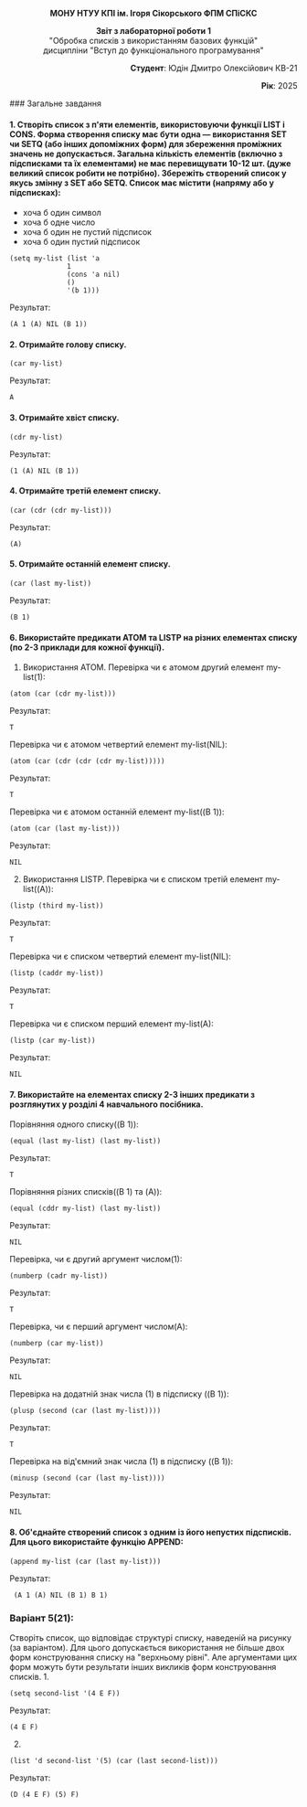  <p align="center"><b>МОНУ НТУУ КПІ ім. Ігоря Сікорського ФПМ СПіСКС</b></p>
 <p align="center">
 <b>Звіт з лабораторної роботи 1</b><br/>
 "Обробка списків з використанням базових функцій"<br/>
 дисципліни "Вступ до функціонального програмування"
 </p>
 <p align="right"><b>Студент</b>: Юдін Дмитро Олексійович КВ-21</p>
 <p align="right"><b>Рік</b>: 2025</p>
### Загальне завдання
 
####  1. Створіть список з п'яти елементів, використовуючи функції LIST і CONS. Форма створення списку має бути одна — використання SET чи SETQ  (або інших допоміжних форм) для збереження проміжних значень не допускається. Загальна кількість елементів (включно з підсписками та їх елементами) не має перевищувати 10-12 шт. (дуже великий список робити не потрібно). Збережіть створений список у якусь змінну з SET або SETQ. Список має містити (напряму або у підсписках):
- хоча б один символ
- хоча б одне число
- хоча б один не пустий підсписок
- хоча б один пустий підсписок
```
(setq my-list (list 'a
              1
              (cons 'a nil)
              ()
              '(b 1)))
```
Результат:
```
(A 1 (A) NIL (B 1))
```
####  2. Отримайте голову списку.
```
(car my-list)
```
Результат:
```
A
```
####  3. Отримайте хвіст списку.
```
(cdr my-list)
```
Результат:
```
(1 (A) NIL (B 1))
```
####  4. Отримайте третій елемент списку.
```
(car (cdr (cdr my-list)))
```
Результат:
```
(A) 
```
####  5. Отримайте останній елемент списку.
```
(car (last my-list))
```
Результат:
```
(B 1) 
```
####  6. Використайте предикати ATOM та LISTP на різних елементах списку (по 2-3 приклади для кожної функції).
1. Використання ATOM.
Перевірка чи є атомом другий елемент my-list(1):
```
(atom (car (cdr my-list)))
```
Результат:
```
T
```
Перевірка чи є атомом четвертий елемент my-list(NIL):
```
(atom (car (cdr (cdr (cdr my-list)))))
```
Результат:
```
T
```
Перевірка чи є атомом останній елемент my-list((B 1)):
```
(atom (car (last my-list)))
```
Результат:
```
NIL
```
2. Використання LISTP.
Перевірка чи є списком третій елемент my-list((A)):
```
(listp (third my-list))
```
Результат:
```
T
```
Перевірка чи є списком четвертий елемент my-list(NIL):
```
(listp (caddr my-list))
```
Результат:
```
T
```
Перевірка чи є списком перший елемент my-list(A):
```
(listp (car my-list))
```
Результат:
```
NIL
```
####  7. Використайте на елементах списку 2-3 інших предикати з розглянутих у розділі 4 навчального посібника.
Порівняння одного списку((B 1)):
```
(equal (last my-list) (last my-list))
```
Результат:
```
T
```
Порівняння різних списків((B 1) та (A)):
```
(equal (cddr my-list) (last my-list))
```
Результат:
```
NIL
```
Перевірка, чи є другий аргумент числом(1):
```
(numberp (cadr my-list))
```
Результат:
```
T
```
Перевірка, чи є перший аргумент числом(A):
```
(numberp (car my-list))
```
Результат:
```
NIL
```
Перевірка на додатній знак числа (1) в підсписку ((B 1)):
```
(plusp (second (car (last my-list))))
```
Результат:
```
T
```
Перевірка на від'ємний знак числа (1) в підсписку ((B 1)):
```
(minusp (second (car (last my-list))))
```
Результат:
```
NIL
```
####  8. Об'єднайте створений список з одним із його непустих підсписків. Для цього використайте функцію APPEND:
```
(append my-list (car (last my-list)))
```
Результат:
```
 (A 1 (A) NIL (B 1) B 1)
```
### Варіант 5(21):
Створіть список, що відповідає структурі списку, наведеній на рисунку (за варіантом).
Для цього допускається використання не більше двох форм  конструювання списку на "верхньому рівні". Але аргументами цих форм можуть бути результати інших викликів форм конструювання списків. 
1.
```
(setq second-list '(4 E F))
```
Результат:
```
(4 E F)
```
2.
```
(list 'd second-list '(5) (car (last second-list)))
```
Результат:
```
(D (4 E F) (5) F)
```
